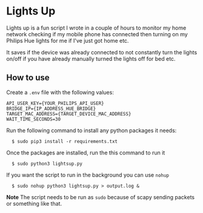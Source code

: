 # Lights Up

Lights up is a fun script I wrote in a couple of hours to monitor my home network checking if my mobile phone has connected then turning on my Philips Hue lights for me if I've just got home etc.

It saves if the device was already connected to not constantly turn the lights on/off if you have already manually turned the lights off for bed etc.

## How to use

Create a `.env` file with the following values:

```
API_USER_KEY={YOUR_PHILIPS_API_USER}
BRIDGE_IP={IP_ADDRESS_HUE_BRIDGE}
TARGET_MAC_ADDRESS={TARGET_DEVICE_MAC_ADDRESS}
WAIT_TIME_SECONDS=30
```

Run the following command to install any python packages it needs:

```
  $ sudo pip3 install -r requirements.txt
```

Once the packages are installed, run the this command to run it

```
  $ sudo python3 lightsup.py
```

If you want the script to run in the background you can use `nohup`

```
  $ sudo nohup python3 lightsup.py > output.log &
```

**Note** The script needs to be run as `sudo` because of scapy sending packets or something like that.
